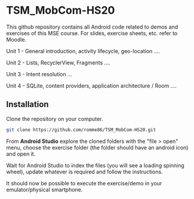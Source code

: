 # TSM_MobCom-HS20

This github repository contains all Android code related to demos and exercises of this MSE course. For slides, exercise sheets, etc. refer to Moodle.

Unit 1 - General introduction, activity lifecycle, geo-location
....

Unit 2 - Lists, RecyclerView, Fragments
....

Unit 3 - Intent resolution 
...

Unit 4 - SQLite, content providers, application architecture / Room
....

## Installation

Clone the repository on your computer.

```bash
git clone https://github.com/romme86/TSM_MobCom-HS20.git
```

From **Android Studio** explore the cloned folders with the "file > open" menu, choose the exercise folder (the folder should have an android icon) and open it.

Wait for Android Studio to index the files (you will see a loading spinning wheel), update whatever is required and follow the instructions.

It should now be possible to execute the exercise/demo in your emulator/physical smartphone.
